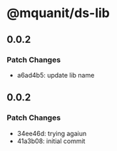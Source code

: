 # @mquanit/ds-lib

## 0.0.2

### Patch Changes

- a6ad4b5: update lib name

## 0.0.2

### Patch Changes

- 34ee46d: trying agaiun
- 41a3b08: initial commit
